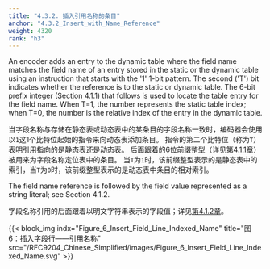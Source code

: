 ```yaml
---
title: "4.3.2. 插入引用名称的条目"
anchor: "4.3.2_Insert_with_Name_Reference"
weight: 4320
rank: "h3"
---
```


An encoder adds an entry to the dynamic table where the field name matches the field name of an entry stored in the static or the dynamic table using an instruction that starts with the '1' 1-bit pattern. The second ('T') bit indicates whether the reference is to the static or dynamic table. The 6-bit prefix integer (Section 4.1.1) that follows is used to locate the table entry for the field name. When T=1, the number represents the static table index; when T=0, the number is the relative index of the entry in the dynamic table.

当字段名称与存储在静态表或动态表中的某条目的字段名称一致时，编码器会使用以`1`这1个比特位起始的指令来向动态表添加条目。
指令的第二个比特位（称为`T`）表明引用指向的是静态表还是动态表。
后面跟着的6位前缀整型（详见[第4.1.1章](#4.1.1_Prefixed_Integers)）被用来为字段名称定位表中的条目。
当`T`为`1`时，该前缀整型表示的是静态表中的索引，当`T`为`0`时，该前缀整型表示的是动态表中条目的相对索引。

The field name reference is followed by the field value represented as a string literal; see Section 4.1.2.

字段名称引用的后面跟着以明文字符串表示的字段值；详见[第4.1.2章](#4.1.2_String_Literals)。

{{< block_img
indx="Figure_6_Insert_Field_Line_Indexed_Name"
title="图6：插入字段行——引用名称"
src="/RFC9204_Chinese_Simplified/images/Figure_6_Insert_Field_Line_Indexed_Name.svg" >}}
